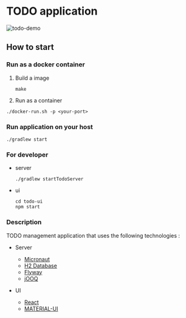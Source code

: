 # TODO application

![todo-demo](https://user-images.githubusercontent.com/6317652/80957261-ca83b580-8e3d-11ea-879d-3f8a24fa0d76.gif)

## How to start

### Run as a docker container

1. Build a image

   ```shell
   make
   ```

1. Run as a container

  ```shell
  ./docker-run.sh -p <your-port>
  ```

### Run application on your host

```shell
./gradlew start
```

### For developer

- server

    ```shell
    ./gradlew startTodoServer
    ```

- ui

    ```shell
    cd todo-ui
    npm start
    ```

### Description

TODO management application that uses the following 
technologies :

- Server

  - [Micronaut](https://micronaut.io/)
  - [H2 Database](https://www.h2database.com/html/main.html)
  - [Flyway](https://flywaydb.org/)
  - [jOOQ](https://www.jooq.org/)

- UI
  - [React](https://reactjs.org/)
  - [MATERIAL-UI](https://material-ui.com/)
